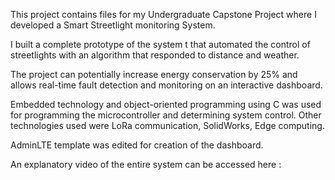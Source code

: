 This project contains files for my Undergraduate Capstone Project where I developed a Smart Streetlight monitoring System. 

I built a complete prototype of the system t that automated the control of streetlights with an algorithm that responded to distance and weather. 

The project can potentially increase energy conservation by 25% and allows real-time fault detection and monitoring on an interactive dashboard.

Embedded technology and object-oriented programming using C was used for programming the microcontroller and determining system control. Other technologies used were LoRa communication, SolidWorks, Edge computing.

AdminLTE template was edited for creation of the dashboard.

An explanatory video of the entire system can be accessed here : 

